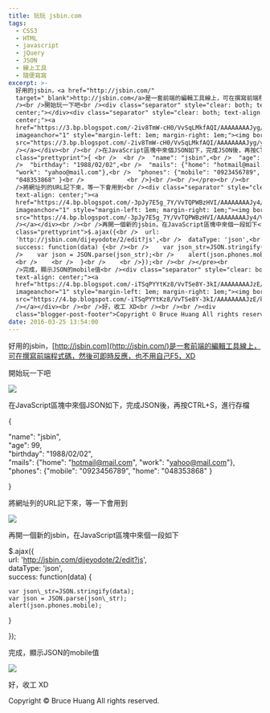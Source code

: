 ```yaml
---
title: 玩玩 jsbin.com
tags:
  - CSS3
  - HTML
  - javascript
  - jQuery
  - JSON
  - 線上工具
  - 隨便寫寫
excerpt: >-
  好用的jsbin，<a href="http://jsbin.com/"
  target="_blank">http://jsbin.com</a>是一套前端的編輯工具線上，可在撰寫前端程式碼，然後可即時反應，也不用自己F5，XD<br
  /><br />開始玩一下吧<br /><div class="separator" style="clear: both; text-align:
  center;"></div><div class="separator" style="clear: both; text-align:
  center;"><a
  href="https://3.bp.blogspot.com/-2iv8TmW-cH0/VvSqLMkfAQI/AAAAAAAAJyg/yry1PNfjGiUXdIbqKnLcqDc141cO7k44w/s1600/new-jsbin.png"
  imageanchor="1" style="margin-left: 1em; margin-right: 1em;"><img border="0"
  src="https://3.bp.blogspot.com/-2iv8TmW-cH0/VvSqLMkfAQI/AAAAAAAAJyg/yry1PNfjGiUXdIbqKnLcqDc141cO7k44w/s1600/new-jsbin.png"
  /></a></div><br /><br />在JavaScript區塊中來個JSON如下，完成JSON後，再按CTRL+S，進行存檔<br /><pre
  class="prettyprint">{ <br />  <br />  "name": "jsbin",<br />  "age": 99,<br
  />  "birthday": "1988/02/02",<br />  "mails": {"home": "hotmail@mail.com",
  "work": "yahoo@mail.com"},<br />  "phones": {"mobile": "0923456789", "home":
  "048353868" }<br />            <br />}<br /><br /></pre><br /><br
  />將網址列的URL記下來，等一下會用到<br /><div class="separator" style="clear: both;
  text-align: center;"><a
  href="https://4.bp.blogspot.com/-3pJy7E5g_7Y/VvTQPWBzHVI/AAAAAAAAJy4/ViRK9v2Qyj4_iMd1We6c07TbXENZB1bDQ/s1600/jsbin-url.png"
  imageanchor="1" style="margin-left: 1em; margin-right: 1em;"><img border="0"
  src="https://4.bp.blogspot.com/-3pJy7E5g_7Y/VvTQPWBzHVI/AAAAAAAAJy4/ViRK9v2Qyj4_iMd1We6c07TbXENZB1bDQ/s1600/jsbin-url.png"
  /></a></div><br /><br />再開一個新的jsbin，在JavaScript區塊中來個一段如下<br /><br /><pre
  class="prettyprint">$.ajax({<br />  url:
  'http://jsbin.com/dijeyodote/2/edit?js',<br />  dataType: 'json',<br /> 
  success: function(data) {<br /><br />    var json_str=JSON.stringify(data);<br
  />    var json = JSON.parse(json_str);<br />    alert(json.phones.mobile);  
  <br />    <br />  }<br />    <br />});<br /><br /></pre><br
  />完成，顯示JSON的mobile值<br /><div class="separator" style="clear: both;
  text-align: center;"><a
  href="https://4.bp.blogspot.com/-iTSqPYYtKz8/VvTSe8Y-3kI/AAAAAAAAJzE/kki6eE-rijAHUMXyxhRZoGOTh1Wuund4g/s1600/jsbin-alert-json.png"
  imageanchor="1" style="margin-left: 1em; margin-right: 1em;"><img border="0"
  src="https://4.bp.blogspot.com/-iTSqPYYtKz8/VvTSe8Y-3kI/AAAAAAAAJzE/kki6eE-rijAHUMXyxhRZoGOTh1Wuund4g/s1600/jsbin-alert-json.png"
  /></a></div><br /><br />好，收工 XD<br /><br /><br /><div
  class="blogger-post-footer">Copyright © Bruce Huang All rights reserved.</div>
date: 2016-03-25 13:54:00
---
```


好用的jsbin，[http://jsbin.com](http://jsbin.com/)是一套前端的編輯工具線上，可在撰寫前端程式碼，然後可即時反應，也不用自己F5，XD  
  
開始玩一下吧  

[![](https://3.bp.blogspot.com/-2iv8TmW-cH0/VvSqLMkfAQI/AAAAAAAAJyg/yry1PNfjGiUXdIbqKnLcqDc141cO7k44w/s1600/new-jsbin.png)](https://3.bp.blogspot.com/-2iv8TmW-cH0/VvSqLMkfAQI/AAAAAAAAJyg/yry1PNfjGiUXdIbqKnLcqDc141cO7k44w/s1600/new-jsbin.png)

  
  
在JavaScript區塊中來個JSON如下，完成JSON後，再按CTRL+S，進行存檔  

{   
    
  "name": "jsbin",  
  "age": 99,  
  "birthday": "1988/02/02",  
  "mails": {"home": "hotmail@mail.com", "work": "yahoo@mail.com"},  
  "phones": {"mobile": "0923456789", "home": "048353868" }  
              
}  
  

  
  
將網址列的URL記下來，等一下會用到  

[![](https://4.bp.blogspot.com/-3pJy7E5g_7Y/VvTQPWBzHVI/AAAAAAAAJy4/ViRK9v2Qyj4_iMd1We6c07TbXENZB1bDQ/s1600/jsbin-url.png)](https://4.bp.blogspot.com/-3pJy7E5g_7Y/VvTQPWBzHVI/AAAAAAAAJy4/ViRK9v2Qyj4_iMd1We6c07TbXENZB1bDQ/s1600/jsbin-url.png)

  
  
再開一個新的jsbin，在JavaScript區塊中來個一段如下  
  

$.ajax({  
  url: 'http://jsbin.com/dijeyodote/2/edit?js',  
  dataType: 'json',  
  success: function(data) {  
  
    var json\_str=JSON.stringify(data);  
    var json = JSON.parse(json\_str);  
    alert(json.phones.mobile);     
      
  }  
      
});  
  

  
完成，顯示JSON的mobile值  

[![](https://4.bp.blogspot.com/-iTSqPYYtKz8/VvTSe8Y-3kI/AAAAAAAAJzE/kki6eE-rijAHUMXyxhRZoGOTh1Wuund4g/s1600/jsbin-alert-json.png)](https://4.bp.blogspot.com/-iTSqPYYtKz8/VvTSe8Y-3kI/AAAAAAAAJzE/kki6eE-rijAHUMXyxhRZoGOTh1Wuund4g/s1600/jsbin-alert-json.png)

  
  
好，收工 XD  
  
  

Copyright © Bruce Huang All rights reserved.
<!-- more -->

